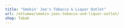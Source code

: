 ```yaml
---
title: "Smokin' Joe's Tobacco & Liquor Outlet"
url: /ottumwa/smokin-joes-tobacco-und-liquor-outlet/
shop: Tabak
---
```


